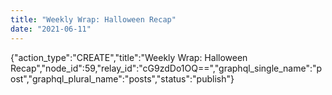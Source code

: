 ```yaml
---
title: "Weekly Wrap: Halloween Recap"
date: "2021-06-11"
---
```


{"action\_type":"CREATE","title":"Weekly Wrap: Halloween Recap","node\_id":59,"relay\_id":"cG9zdDo1OQ==","graphql\_single\_name":"post","graphql\_plural\_name":"posts","status":"publish"}
